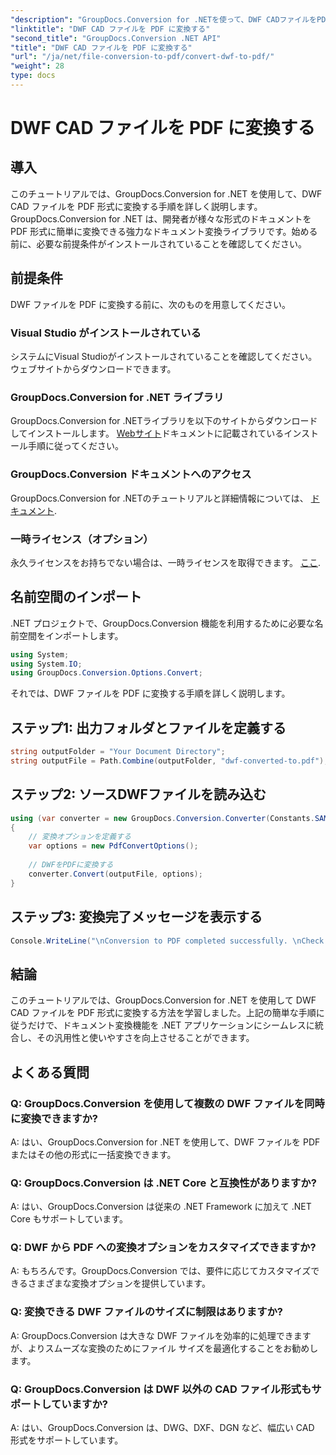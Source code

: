 ```yaml
---
"description": "GroupDocs.Conversion for .NETを使って、DWF CADファイルをPDFに簡単に変換する方法を学びましょう。.NETアプリケーションへの統合手順については、ステップバイステップで解説します。"
"linktitle": "DWF CAD ファイルを PDF に変換する"
"second_title": "GroupDocs.Conversion .NET API"
"title": "DWF CAD ファイルを PDF に変換する"
"url": "/ja/net/file-conversion-to-pdf/convert-dwf-to-pdf/"
"weight": 28
type: docs
---
```

# DWF CAD ファイルを PDF に変換する

## 導入
このチュートリアルでは、GroupDocs.Conversion for .NET を使用して、DWF CAD ファイルを PDF 形式に変換する手順を詳しく説明します。GroupDocs.Conversion for .NET は、開発者が様々な形式のドキュメントを PDF 形式に簡単に変換できる強力なドキュメント変換ライブラリです。始める前に、必要な前提条件がインストールされていることを確認してください。
## 前提条件
DWF ファイルを PDF に変換する前に、次のものを用意してください。
### Visual Studio がインストールされている
システムにVisual Studioがインストールされていることを確認してください。ウェブサイトからダウンロードできます。
### GroupDocs.Conversion for .NET ライブラリ
GroupDocs.Conversion for .NETライブラリを以下のサイトからダウンロードしてインストールします。 [Webサイト](https://releases.groupdocs.com/conversion/net/)ドキュメントに記載されているインストール手順に従ってください。
### GroupDocs.Conversion ドキュメントへのアクセス
GroupDocs.Conversion for .NETのチュートリアルと詳細情報については、 [ドキュメント](https://tutorials。groupdocs.com/conversion/net/).
### 一時ライセンス（オプション）
永久ライセンスをお持ちでない場合は、一時ライセンスを取得できます。 [ここ](https://purchase。groupdocs.com/temporary-license/).

## 名前空間のインポート
.NET プロジェクトで、GroupDocs.Conversion 機能を利用するために必要な名前空間をインポートします。

```csharp
using System;
using System.IO;
using GroupDocs.Conversion.Options.Convert;
```

それでは、DWF ファイルを PDF に変換する手順を詳しく説明します。
## ステップ1: 出力フォルダとファイルを定義する
```csharp
string outputFolder = "Your Document Directory";
string outputFile = Path.Combine(outputFolder, "dwf-converted-to.pdf");
```
## ステップ2: ソースDWFファイルを読み込む
```csharp
using (var converter = new GroupDocs.Conversion.Converter(Constants.SAMPLE_DWF))
{
    // 変換オプションを定義する
    var options = new PdfConvertOptions();
    
    // DWFをPDFに変換する
    converter.Convert(outputFile, options);
}
```
## ステップ3: 変換完了メッセージを表示する
```csharp
Console.WriteLine("\nConversion to PDF completed successfully. \nCheck output in {0}", outputFolder);
```

## 結論
このチュートリアルでは、GroupDocs.Conversion for .NET を使用して DWF CAD ファイルを PDF 形式に変換する方法を学習しました。上記の簡単な手順に従うだけで、ドキュメント変換機能を .NET アプリケーションにシームレスに統合し、その汎用性と使いやすさを向上させることができます。
## よくある質問
### Q: GroupDocs.Conversion を使用して複数の DWF ファイルを同時に変換できますか?
A: はい、GroupDocs.Conversion for .NET を使用して、DWF ファイルを PDF またはその他の形式に一括変換できます。
### Q: GroupDocs.Conversion は .NET Core と互換性がありますか?
A: はい、GroupDocs.Conversion は従来の .NET Framework に加えて .NET Core もサポートしています。
### Q: DWF から PDF への変換オプションをカスタマイズできますか?
A: もちろんです。GroupDocs.Conversion では、要件に応じてカスタマイズできるさまざまな変換オプションを提供しています。
### Q: 変換できる DWF ファイルのサイズに制限はありますか?
A: GroupDocs.Conversion は大きな DWF ファイルを効率的に処理できますが、よりスムーズな変換のためにファイル サイズを最適化することをお勧めします。
### Q: GroupDocs.Conversion は DWF 以外の CAD ファイル形式もサポートしていますか?
A: はい、GroupDocs.Conversion は、DWG、DXF、DGN など、幅広い CAD 形式をサポートしています。
